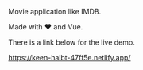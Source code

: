 Movie application like IMDB. 

Made with ❤ and Vue.

There is a link below for the live demo.

https://keen-haibt-47ff5e.netlify.app/
